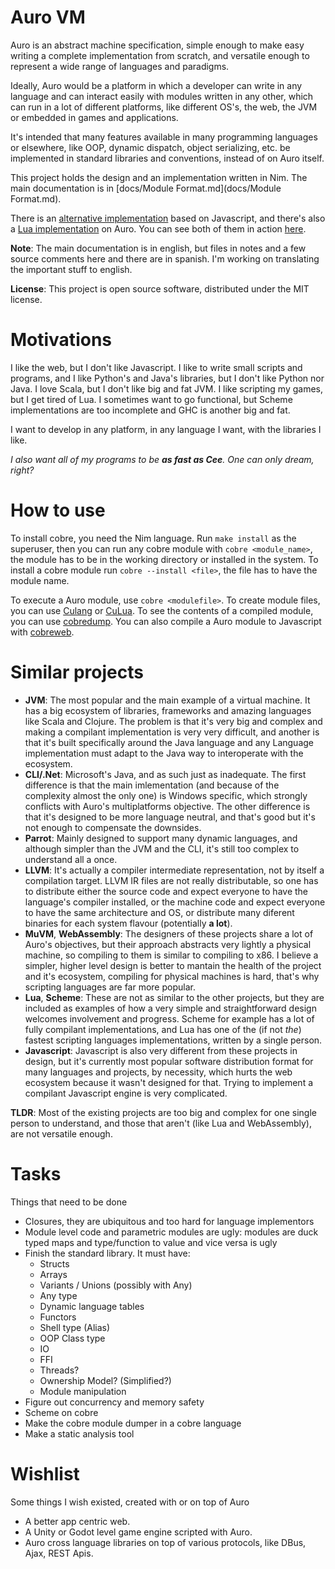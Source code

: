 # Auro VM

Auro is an abstract machine specification, simple enough to make easy writing a complete implementation from scratch, and versatile enough to represent a wide range of languages and paradigms.

Ideally, Auro would be a platform in which a developer can write in any language and can interact easily with modules written in any other, which can run in a lot of different platforms, like different OS's, the web, the JVM or embedded in games and applications.

It's intended that many features available in many programming languages or elsewhere, like OOP, dynamic dispatch, object serializing, etc. be implemented in standard libraries and conventions, instead of on Auro itself.

This project holds the design and an implementation written in Nim. The main documentation is in [docs/Module Format.md](docs/Module Format.md).

There is an [alternative implementation](https://github.com/Arnaz87/cobreweb) based on Javascript, and there's also a [Lua implementation](https://github.com/Arnaz87/culua) on Auro. You can see both of them in action [here](http://arnaud.com.ve/cobre/).

**Note**: The main documentation is in english, but files in notes and a few source comments here and there are in spanish. I'm working on translating the important stuff to english.

**License**: This project is open source software, distributed under the MIT license.

# Motivations

I like the web, but I don't like Javascript. I like to write small scripts and programs, and I like Python's and Java's libraries, but I don't like Python nor Java. I love Scala, but I don't like big and fat JVM. I like scripting my games, but I get tired of Lua. I sometimes want to go functional, but Scheme implementations are too incomplete and GHC is another big and fat.

I want to develop in any platform, in any language I want, with the libraries I like.

*I also want all of my programs to be **as fast as Cee**. One can only dream, right?*

# How to use

To install cobre, you need the Nim language. Run `make install` as the superuser, then you can run any cobre module with `cobre <module_name>`, the module has to be in the working directory or installed in the system. To install a cobre module run `cobre --install <file>`, the file has to have the module name.

To execute a Auro module, use `cobre <modulefile>`. To create module files, you can use [Culang](https://github.com/Arnaz87/culang) or [CuLua](https://github.com/Arnaz87/culua). To see the contents of a compiled module, you can use [cobredump](https://github.com/Arnaz87/cobredump). You can also compile a Auro module to Javascript with [cobreweb](https://github.com/Arnaz87/cobreweb).

# Similar projects

- __JVM__: The most popular and the main example of a virtual machine. It has a big ecosystem of libraries, frameworks and amazing languages like Scala and Clojure. The problem is that it's very big and complex and making a compilant implementation is very very difficult, and another is that it's built specifically around the Java language and any Language implementation must adapt to the Java way to interoperate with the ecosystem.
- __CLI/.Net__: Microsoft's Java, and as such just as inadequate. The first difference is that the main imlementation (and because of the complexity almost the only one) is Windows specific, which strongly conflicts with Auro's multiplatforms objective. The other difference is that it's designed to be more language neutral, and that's good but it's not enough to compensate the downsides.
- __Parrot__: Mainly designed to support many dynamic languages, and although simpler than the JVM and the CLI, it's still too complex to understand all a once.
- __LLVM__: It's actually a compiler intermediate representation, not by itself a compilation target. LLVM IR files are not really distributable, so one has to distribute either the source code and expect everyone to have the language's compiler installed, or the machine code and expect everyone to have the same architecture and OS, or distribute many diferent binaries for each system flavour (potentially **a lot**).
- __MuVM__, __WebAssembly__: The designers of these projects share a lot of Auro's objectives, but their approach abstracts very lightly a physical machine, so compiling to them is similar to compiling to x86. I believe a simpler, higher level design is better to mantain the health of the project and it's ecosystem, compiling for physical machines is hard, that's why scripting languages are far more popular.
- __Lua__, __Scheme__: These are not as similar to the other projects, but they are included as examples of how a very simple and straightforward design welcomes involvement and progress. Scheme for example has a lot of fully compilant implementations, and Lua has one of the (if not *the*) fastest scripting languages implementations, written by a single person.
- __Javascript__: Javascript is also very different from these projects in design, but it's currently most popular software distribution format for many languages and projects, by necessity, which hurts the web ecosystem because it wasn't designed for that. Trying to implement a compilant Javascript engine is very complicated.

**TLDR**: Most of the existing projects are too big and complex for one single person to understand, and those that aren't (like Lua and WebAssembly), are not versatile enough.

# Tasks

Things that need to be done

- Closures, they are ubiquitous and too hard for language implementors
- Module level code and parametric modules are ugly: modules are duck typed maps and type/function to value and vice versa is ugly
- Finish the standard library. It must have:
  + Structs
  + Arrays
  + Variants / Unions (possibly with Any)
  + Any type
  + Dynamic language tables
  + Functors
  + Shell type (Alias)
  + OOP Class type
  + IO
  + FFI
  + Threads?
  + Ownership Model? (Simplified?)
  + Module manipulation
- Figure out concurrency and memory safety
- Scheme on cobre
- Make the cobre module dumper in a cobre language
- Make a static analysis tool

# Wishlist

Some things I wish existed, created with or on top of Auro

- A better app centric web.
- A Unity or Godot level game engine scripted with Auro.
- Auro cross language libraries on top of various protocols, like DBus, Ajax, REST Apis.

